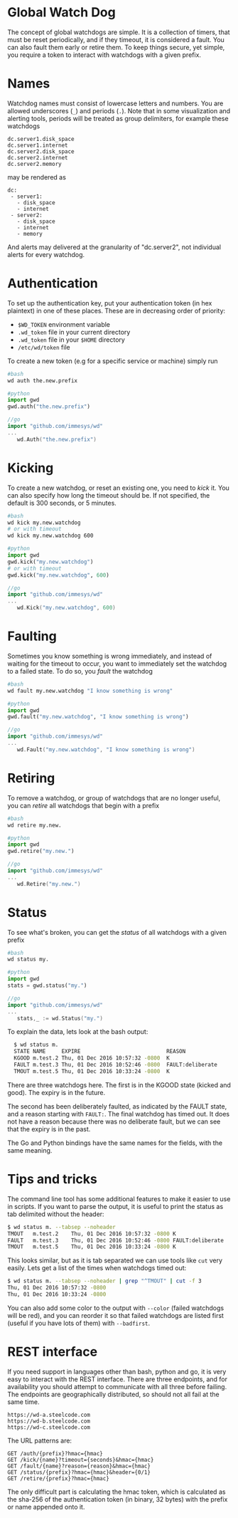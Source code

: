 
# Global Watch Dog

The concept of global watchdogs are simple. It is a collection of timers, that must be reset periodically, and if they timeout, it is considered a fault. You can also fault them early or retire them. To keep things secure, yet simple, you require a token to interact with watchdogs with a given prefix.

# Names

Watchdog names must consist of lowercase letters and numbers. You are allowed underscores (`_`) and periods (`.`). Note that in some visualization and alerting tools, periods will be treated as group delimiters, for example these watchdogs

```
dc.server1.disk_space
dc.server1.internet
dc.server2.disk_space
dc.server2.internet
dc.server2.memory
```

may be rendered as

```
dc:
 - server1:
   - disk_space
   - internet
 - server2:
   - disk_space
   - internet
   - memory
```

And alerts may delivered at the granularity of "dc.server2", not individual alerts for every watchdog.

# Authentication

To set up the authentication key, put your authentication token (in hex plaintext) in one of these places. These are in decreasing order of priority:

- `$WD_TOKEN` environment variable
- `.wd_token` file in your current directory
- `.wd_token` file in your `$HOME` directory
- `/etc/wd/token` file

To create a new token (e.g for a specific service or machine) simply run

```bash
#bash
wd auth the.new.prefix
```

```python
#python
import gwd
gwd.auth("the.new.prefix")
```

```go
//go
import "github.com/immesys/wd"
...
   wd.Auth("the.new.prefix")
```

# Kicking

To create a new watchdog, or reset an existing one, you need to *kick* it. You can also specify how long the timeout should be. If not specified, the default is 300 seconds, or 5 minutes.

```bash
#bash
wd kick my.new.watchdog
# or with timeout
wd kick my.new.watchdog 600
```

```python
#python
import gwd
gwd.kick("my.new.watchdog")
# or with timeout
gwd.kick("my.new.watchdog", 600)
```

```go
//go
import "github.com/immesys/wd"
...
   wd.Kick("my.new.watchdog", 600)
```

# Faulting

Sometimes you know something is wrong immediately, and instead of waiting for the timeout to occur, you want to immediately set the watchdog to a failed state. To do so, you *fault* the watchdog

```bash
#bash
wd fault my.new.watchdog "I know something is wrong"
```

```python
#python
import gwd
gwd.fault("my.new.watchdog", "I know something is wrong")
```

```go
//go
import "github.com/immesys/wd"
...
   wd.Fault("my.new.watchdog", "I know something is wrong")
```

# Retiring

To remove a watchdog, or group of watchdogs that are no longer useful, you can *retire* all watchdogs that begin with a prefix

```bash
#bash
wd retire my.new.
```

```python
#python
import gwd
gwd.retire("my.new.")
```

```go
//go
import "github.com/immesys/wd"
...
   wd.Retire("my.new.")
```

# Status

To see what's broken, you can get the *status* of all watchdogs with a given prefix

```bash
#bash
wd status my.
```

```python
#python
import gwd
stats = gwd.status("my.")
```

```go
//go
import "github.com/immesys/wd"
...
   stats,_ := wd.Status("my.")
```

To explain the data, lets look at the bash output:

```bash
  $ wd status m.
  STATE NAME     EXPIRE                           REASON
  KGOOD m.test.2 Thu, 01 Dec 2016 10:57:32 -0800  K
  FAULT m.test.3 Thu, 01 Dec 2016 10:52:46 -0800  FAULT:deliberate
  TMOUT m.test.5 Thu, 01 Dec 2016 10:33:24 -0800  K
```
There are three watchdogs here. The first is in the KGOOD state (kicked and good). The expiry is in the future.

The second has been deliberately faulted, as indicated by the FAULT state, and a reason starting with `FAULT:`. The final watchdog has timed out. It does not have a reason because there was no deliberate fault, but we can see that the expiry is in the past.

The Go and Python bindings have the same names for the fields, with the same meaning.

# Tips and tricks

The command line tool has some additional features to make it easier to use in scripts. If you want to parse the output, it is useful to
print the status as tab delimited without the header:

```bash
$ wd status m. --tabsep --noheader
TMOUT	m.test.2	Thu, 01 Dec 2016 10:57:32 -0800	K
FAULT	m.test.3	Thu, 01 Dec 2016 10:52:46 -0800	FAULT:deliberate
TMOUT	m.test.5	Thu, 01 Dec 2016 10:33:24 -0800	K
```

This looks similar, but as it is tab separated we can use tools like `cut` very easily. Lets get a list of the times when watchdogs timed out:

```bash
$ wd status m. --tabsep --noheader | grep "^TMOUT" | cut -f 3
Thu, 01 Dec 2016 10:57:32 -0800
Thu, 01 Dec 2016 10:33:24 -0800
```

You can also add some color to the output with `--color` (failed watchdogs will be red), and you can reorder it so that failed watchdogs are listed
first (useful if you have lots of them) with `--badfirst`.

# REST interface

If you need support in languages other than bash, python and go, it is very easy to interact with the REST interface. There are three endpoints, and for availability you should attempt to communicate with all three before failing. The endpoints are geographically distributed, so should not all fail at the same time.

```
https://wd-a.steelcode.com
https://wd-b.steelcode.com
https://wd-c.steelcode.com
```

The URL patterns are:

```
GET /auth/{prefix}?hmac={hmac}
GET /kick/{name}?timeout={seconds}&hmac={hmac}
GET /fault/{name}?reason={reason}&hmac={hmac}
GET /status/{prefix}?hmac={hmac}&header={0/1}
GET /retire/{prefix}?hmac={hmac}
```

The only difficult part is calculating the hmac token, which is calculated as the sha-256 of the authentication token (in binary, 32 bytes) with the prefix or name  appended onto it.
